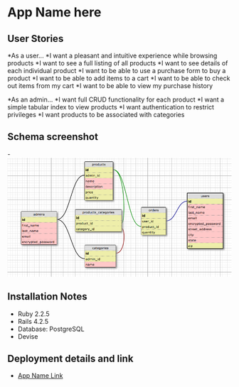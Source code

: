 # App Name here

## User Stories
*As a user...
    *I want a pleasant and intuitive experience while browsing products
    *I want to see a full listing of all products
    *I want to see details of each individual product
    *I want to be able to use a purchase form to buy a product
    *I want to be able to add items to a cart
    *I want to be able to check out items from my cart
    *I want to be able to view my purchase history

*As an admin...
    *I want full CRUD functionality for each product
    *I want a simple tabular index to view products
    *I want authentication to restrict privileges
    *I want products to be associated with categories

## Schema screenshot

-![Schema](./public/final_schema.png)

## Installation Notes

- Ruby 2.2.5
- Rails 4.2.5
- Database: PostgreSQL
- Devise

## Deployment details and link

- [App Name Link](https://fathomless-chamber-75179.herokuapp.com)
